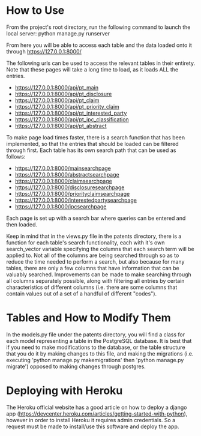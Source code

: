 # How to Use
From the project's root directory, run the following command to launch the local server:
python manage.py runserver

From here you will be able to access each table and the data loaded onto it through https://127.0.0.1:8000/

The following urls can be used to access the relevant tables in their entirety. Note that these pages will take a long time to load, as it loads ALL the entries.
* https://127.0.0.1:8000/api/pt_main
* https://127.0.0.1:8000/api/pt_disclosure
* https://127.0.0.1:8000/api/pt_claim
* https://127.0.0.1:8000/api/pt_priority_claim
* https://127.0.0.1:8000/api/pt_interested_party
* https://127.0.0.1:8000/api/pt_ipc_classification
* https://127.0.0.1:8000/api/pt_abstract

To make page load times faster, there is a search function that has been implemented, so that the  entries that should be loaded can be filtered through first. Each table has its own search path that can be used as follows:
* https://127.0.0.1:8000/mainsearchpage
* https://127.0.0.1:8000/abstractsearchpage
* https://127.0.0.1:8000/claimsearchpage
* https://127.0.0.1:8000/disclosuresearchpage
* https://127.0.0.1:8000/priorityclaimsearchpage
* https://127.0.0.1:8000/interestedpartysearchpage
* https://127.0.0.1:8000/ipcsearchpage

Each page is set up with a search bar where queries can be entered and then loaded.

Keep in mind that in the views.py file in the patents directory, there is a function for each table's search functionality, each with it's own search_vector variable specifying the columns that each search term will be applied to. Not all of the columns are being searched through so as to reduce the time needed to perform a search, but also because for many tables, there are only a few columns that have information that can be valuably searched. Improvements can be made to make searching through all columns separately possible, along with filtering all entries by certain characteristics of different columns (i.e. there are some columns that contain values out of a set of a handful of different "codes").

# Tables and How to Modify Them
In the models.py file under the patents directory, you will find a class for each model representing
a table in the PostgreSQL database. It is best that if you need to make modifications to the database, or the table structure that you do it by making changes to this file, and making the migrations (i.e. executing 'python manage.py makemigrations' then 'python manage.py migrate') opposed to making changes
through postgres. 

# Deploying with Heroku
The Heroku official website has a good article on how to deploy a django app (https://devcenter.heroku.com/articles/getting-started-with-python), however in order to install Heroku it requires admin credentials. So a request must be made to install/use this software and deploy the app.